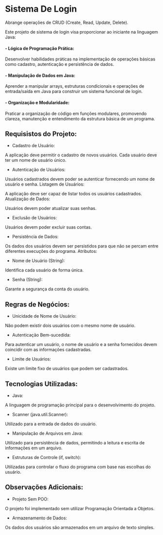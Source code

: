 # Sistema De Login 
Abrange operações de CRUD (Create, Read, Update, Delete).

Este projeto de sistema de login visa proporcionar ao iniciante na linguagem Java:

#### - Lógica de Programação Prática:
Desenvolver habilidades práticas na implementação de operações básicas como cadastro, autenticação e persistência de dados.

#### - Manipulação de Dados em Java: 
Aprender a manipular arrays, estruturas condicionais e operações de entrada/saída em Java para construir um sistema funcional de login.

#### - Organização e Modularidade: 
Praticar a organização de código em funções modulares, promovendo clareza, manutenção e entendimento da estrutura básica de um programa.

## Requisistos do Projeto:
- Cadastro de Usuário:

A aplicação deve permitir o cadastro de novos usuários.
Cada usuário deve ter um nome de usuário único.

- Autenticação de Usuários:

Usuários cadastrados devem poder se autenticar fornecendo um nome de usuário e senha.
Listagem de Usuários:

A aplicação deve ser capaz de listar todos os usuários cadastrados.
Atualização de Dados:

Usuários devem poder atualizar suas senhas.

- Exclusão de Usuários:

Usuários devem poder excluir suas contas.

- Persistência de Dados:

Os dados dos usuários devem ser persistidos para que não se percam entre diferentes execuções do programa.
Atributos:

- Nome de Usuário (String):

Identifica cada usuário de forma única.

- Senha (String):

Garante a segurança da conta do usuário.

## Regras de Negócios:
- Unicidade de Nome de Usuário:

Não podem existir dois usuários com o mesmo nome de usuário.

- Autenticação Bem-sucedida:

Para autenticar um usuário, o nome de usuário e a senha fornecidos devem coincidir com as informações cadastradas.

- Limite de Usuários:

Existe um limite fixo de usuários que podem ser cadastrados.

## Tecnologias Utilizadas:
- Java:

A linguagem de programação principal para o desenvolvimento do projeto.

- Scanner (java.util.Scanner):

Utilizado para a entrada de dados do usuário.

- Manipulação de Arquivos em Java:

Utilizado para persistência de dados, permitindo a leitura e escrita de informações em um arquivo.

- Estruturas de Controle (if, switch):

Utilizadas para controlar o fluxo do programa com base nas escolhas do usuário.

## Observações Adicionais:
- Projeto Sem POO:

O projeto foi implementado sem utilizar Programação Orientada a Objetos.

- Armazenamento de Dados:

Os dados dos usuários são armazenados em um arquivo de texto simples.

